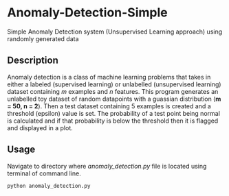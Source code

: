 # Anomaly-Detection-Simple
Simple Anomaly Detection system (Unsupervised Learning approach) using randomly generated data

## Description
Anomaly detection is a class of machine learning problems that takes in either a labeled (supervised learning) or unlabelled 
(unsupervised learning) dataset containing *m* examples and *n* features. This program generates an unlabelled toy dataset 
of random datapoints with a guassian distribution (**m = 50, n = 2**). Then a test dataset containing 5 examples is created 
and a threshold (epsilon) value is set. The probability of a test point being normal is calculated and if that probability 
is below the threshold then it is flagged and displayed in a plot.

## Usage
Navigate to directory where *anomaly_detection.py* file is located using terminal of command line.
```python
python anomaly_detection.py
```
